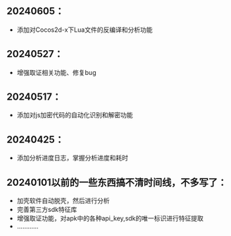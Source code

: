 ## 20240605：
  - 添加对Cocos2d-x下Lua文件的反编译和分析功能
## 20240527：
  - 增强取证相关功能、修复bug
## 20240517：
  - 添加对js加密代码的自动化识别和解密功能
## 20240425：
  - 添加分析进度日志，掌握分析进度和耗时 
## 20240101以前的一些东西搞不清时间线，不多写了：
  - 加壳软件自动脱壳，然后进行分析
  - 完善第三方sdk特征库
  - 增强取证功能，对apk中的各种api_key,sdk的唯一标识进行特征提取
  - …………

